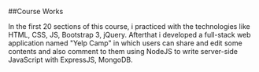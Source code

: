##Course Works

In the first 20 sections of this  course, i practiced with the technologies like HTML, CSS, JS, Bootstrap 3, jQuery. Afterthat i 
developed a full-stack web application named "Yelp Camp" in which users can share and edit some contents and also comment to them
using NodeJS to write server-side JavaScript with ExpressJS, MongoDB. 
